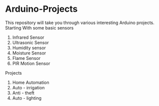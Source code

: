 # Arduino-Projects
This repository will take you through various interesting Arduino projects.
Starting With some basic sensors
1. Infrared Sensor
2. Ultrasonic Sensor
3. Humidity sensor
4. Moisture Sensor
5. Flame Sensor
6. PIR Motion Sensor

Projects
1. Home Automation
2. Auto - irrigation
3. Anti - theft
4. Auto - lighting
